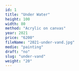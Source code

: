 ```yaml
---
id: 1
title: "Under Water"
height: 100
width: 80
method: "Acrylic on canvas"
year: 2021
price: "6200"
fileName: "2021-under-vand.jpg"
medie: "painting"
draft: "no"
slug: "under-vand"
weight: "20"
---
```

